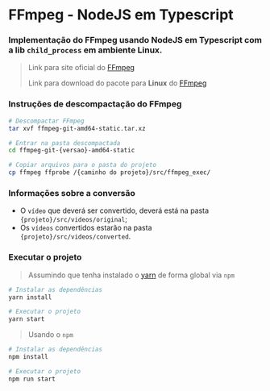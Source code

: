 # FFmpeg - NodeJS em Typescript

### Implementação do FFmpeg usando NodeJS em Typescript com a lib `child_process` em ambiente **Linux**.

> Link para site oficial do [FFmpeg](https://www.ffmpeg.org/)
>
> Link para download do pacote para **Linux** do [FFmpeg](https://johnvansickle.com/ffmpeg/)

### Instruções de descompactação do FFmpeg

```sh
# Descompactar FFmpeg
tar xvf ffmpeg-git-amd64-static.tar.xz

# Entrar na pasta descompactada
cd ffmpeg-git-{versao}-amd64-static

# Copiar arquivos para o pasta do projeto
cp ffmpeg ffprobe /{caminho do projeto}/src/ffmpeg_exec/
```

### Informações sobre a conversão

- O `vídeo` que deverá ser convertido, deverá está na pasta `{projeto}/src/videos/original`;
- Os `vídeos` convertidos estarão na pasta `{projeto}/src/videos/converted`.

### Executar o projeto

> Assumindo que tenha instalado o [yarn](https://yarnpkg.com/pt-BR/) de forma global via `npm`

```sh
# Instalar as dependências
yarn install

# Executar o projeto
yarn start
```

> Usando o `npm`

```sh
# Instalar as dependências
npm install

# Executar o projeto
npm run start
```
